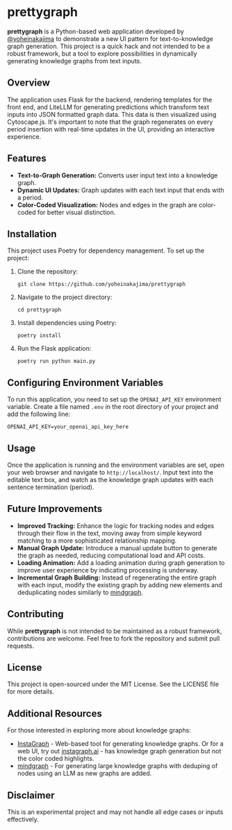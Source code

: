 # prettygraph

**prettygraph** is a Python-based web application developed by [@yoheinakajima](https://twitter.com/yoheinakajima) to demonstrate a new UI pattern for text-to-knowledge graph generation. This project is a quick hack and not intended to be a robust framework, but a tool to explore possibilities in dynamically generating knowledge graphs from text inputs.

## Overview

The application uses Flask for the backend, rendering templates for the front end, and LiteLLM for generating predictions which transform text inputs into JSON formatted graph data. This data is then visualized using Cytoscape.js. It's important to note that the graph regenerates on every period insertion with real-time updates in the UI, providing an interactive experience.

## Features

- **Text-to-Graph Generation:** Converts user input text into a knowledge graph.
- **Dynamic UI Updates:** Graph updates with each text input that ends with a period.
- **Color-Coded Visualization:** Nodes and edges in the graph are color-coded for better visual distinction.

## Installation

This project uses Poetry for dependency management. To set up the project:

1. Clone the repository:
   ```shell
   git clone https://github.com/yoheinakajima/prettygraph
   ```

2. Navigate to the project directory:
   ```shell
   cd prettygraph
   ```

3. Install dependencies using Poetry:
   ```shell
   poetry install
   ```

4. Run the Flask application:
   ```shell
   poetry run python main.py
   ```

## Configuring Environment Variables

To run this application, you need to set up the `OPENAI_API_KEY` environment variable. Create a file named `.env` in the root directory of your project and add the following line:

   ```text
   OPENAI_API_KEY=your_openai_api_key_here
   ```

## Usage

Once the application is running and the environment variables are set, open your web browser and navigate to `http://localhost/`. Input text into the editable text box, and watch as the knowledge graph updates with each sentence termination (period).

## Future Improvements

- **Improved Tracking:** Enhance the logic for tracking nodes and edges through their flow in the text, moving away from simple keyword matching to a more sophisticated relationship mapping.
- **Manual Graph Update:** Introduce a manual update button to generate the graph as needed, reducing computational load and API costs.
- **Loading Animation:** Add a loading animation during graph generation to improve user experience by indicating processing is underway.
- **Incremental Graph Building:** Instead of regenerating the entire graph with each input, modify the existing graph by adding new elements and deduplicating nodes similarly to [mindgraph](https://github.com/yoheinakajima/mindgraph).

## Contributing

While **prettygraph** is not intended to be maintained as a robust framework, contributions are welcome. Feel free to fork the repository and submit pull requests.

## License

This project is open-sourced under the MIT License. See the LICENSE file for more details.

## Additional Resources

For those interested in exploring more about knowledge graphs:
- [InstaGraph](https://github.com/yoheinakajima/instagraph) - Web-based tool for generating knowledge graphs. Or for a web UI, try out [instagraph.ai](https://instagraph.ai) - has knowledge graph generation but not the color coded highlights.
- [mindgraph](https://github.com/yoheinakajima/mindgraph) - For generating large knowledge graphs with deduping of nodes using an LLM as new graphs are added.

## Disclaimer

This is an experimental project and may not handle all edge cases or inputs effectively.
